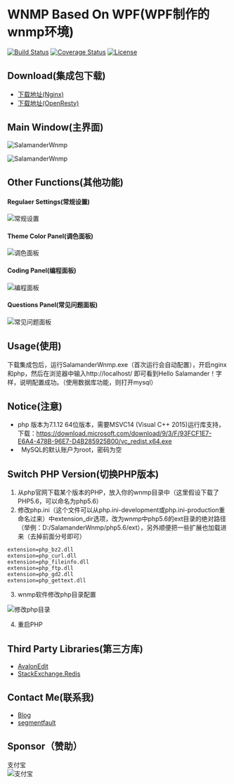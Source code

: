 # WNMP Based On WPF(WPF制作的wnmp环境)

[![Build Status](https://travis-ci.org/slimphp/Slim.svg?branch=develop)](https://travis-ci.org/slimphp/Slim)
[![Coverage Status](https://coveralls.io/repos/slimphp/Slim/badge.svg)](https://coveralls.io/r/slimphp/Slim)
[![License](https://poser.pugx.org/slim/slim/license)](https://packagist.org/packages/slim/slim)

## Download(集成包下载)
* [下载地址(Nginx)](http://file.51lucy.com/SalamanderWnmp.7z)
* [下载地址(OpenResty)](http://file.51lucy.com/SalamanderWnmp-OpenResty.7z)

## Main Window(主界面)
![SalamanderWnmp](https://user-images.githubusercontent.com/16663435/33982852-0c885306-e0ed-11e7-98ad-6c44f32d1598.png)

![SalamanderWnmp](https://user-images.githubusercontent.com/16663435/33982788-d03bc112-e0ec-11e7-88f9-a4a8acf71735.png)


## Other Functions(其他功能)
#### Regulaer Settings(常规设置)
![常规设置](https://user-images.githubusercontent.com/16663435/30427886-22070566-9984-11e7-9fc0-9900064b7d71.png)


#### Theme Color Panel(调色面板)
![调色面板](https://cloud.githubusercontent.com/assets/16663435/23488548/4fcc4b6a-ff28-11e6-8a1c-cf45b961340d.png)


#### Coding Panel(编程面板)

![编程面板](https://user-images.githubusercontent.com/16663435/32403367-ab504c9a-c172-11e7-9831-ac2d645cb09e.jpg)

#### Questions Panel(常见问题面板)
![常见问题面板](https://cloud.githubusercontent.com/assets/16663435/25732424/fc42c0f0-3181-11e7-9ebf-c9cd1eba747e.png)


## Usage(使用)
下载集成包后，运行SalamanderWnmp.exe（首次运行会自动配置），开启nginx和php，然后在浏览器中输入http://localhost/  即可看到Hello Salamander！字样，说明配置成功。（使用数据库功能，则打开mysql）

## Notice(注意)
*   php 版本为7.1.12 64位版本，需要MSVC14 (Visual C++ 2015)运行库支持，下载：https://download.microsoft.com/download/9/3/F/93FCF1E7-E6A4-478B-96E7-D4B285925B00/vc_redist.x64.exe
*   MySQL的默认账户为root，密码为空

## Switch PHP Version(切换PHP版本)
1. 从php官网下载某个版本的PHP，放入你的wnmp目录中（这里假设下载了PHP5.6，可以命名为php5.6）
2. 修改php.ini（这个文件可以从php.ini-development或php.ini-production重命名过来）中extension_dir选项，改为wnmp中php5.6的ext目录的绝对路径（举例：D:/SalamanderWnmp/php5.6/ext），另外顺便把一些扩展也加载进来（去掉前面分号即可）
```
extension=php_bz2.dll
extension=php_curl.dll
extension=php_fileinfo.dll
extension=php_ftp.dll
extension=php_gd2.dll
extension=php_gettext.dll
```
3. wnmp软件修改php目录配置

![修改php目录](https://user-images.githubusercontent.com/32063728/30805849-f95c3780-a225-11e7-9210-a0f34e54358c.png)

4. 重启PHP


## Third Party Libraries(第三方库)
*	[AvalonEdit](https://github.com/icsharpcode/AvalonEdit)
*   [StackExchange.Redis](https://github.com/StackExchange/StackExchange.Redis)



## Contact Me(联系我)
*	[Blog](http://51nazi.com)
*	[segmentfault](https://segmentfault.com/u/salamander)

## Sponsor（赞助）
支付宝  
![支付宝](https://github.com/salamander-mh/SalamanderWnmp/blob/master/support_img/alipay.jpg)




